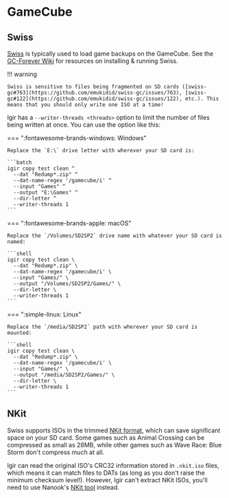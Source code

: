 # GameCube

## Swiss

[Swiss](https://github.com/emukidid/swiss-gc) is typically used to load game backups on the GameCube. See the [GC-Forever Wiki](https://www.gc-forever.com/wiki/index.php?title=Main_Page) for resources on installing & running Swiss.

!!! warning

    Swiss is sensitive to files being fragmented on SD cards ([swiss-gc#763](https://github.com/emukidid/swiss-gc/issues/763), [swiss-gc#122](https://github.com/emukidid/swiss-gc/issues/122), etc.). This means that you should only write one ISO at a time!

Igir has a `--writer-threads <threads>` option to limit the number of files being written at once. You can use the option like this:

=== ":fontawesome-brands-windows: Windows"

    Replace the `E:\` drive letter with wherever your SD card is:

    ```batch
    igir copy test clean ^
      --dat "Redump*.zip" ^
      --dat-name-regex '/gamecube/i' ^
      --input "Games" ^
      --output "E:\Games" ^
      --dir-letter ^
      --writer-threads 1
    ```

=== ":fontawesome-brands-apple: macOS"

    Replace the `/Volumes/SD2SP2` drive name with whatever your SD card is named:

    ```shell
    igir copy test clean \
      --dat "Redump*.zip" \
      --dat-name-regex '/gamecube/i' \
      --input "Games/" \
      --output "/Volumes/SD2SP2/Games/" \
      --dir-letter \
      --writer-threads 1
    ```

=== ":simple-linux: Linux"

    Replace the `/media/SD2SP2` path with wherever your SD card is mounted:

    ```shell
    igir copy test clean \
      --dat "Redump*.zip" \
      --dat-name-regex '/gamecube/i' \
      --input "Games/" \
      --output "/media/SD2SP2/Games/" \
      --dir-letter \
      --writer-threads 1
    ```

## NKit

Swiss supports ISOs in the trimmed [NKit format](https://wiki.gbatemp.net/wiki/NKit), which can save significant space on your SD card. Some games such as Animal Crossing can be compressed as small as 28MB, while other games such as Wave Race: Blue Storm don't compress much at all.

Igir can read the original ISO's CRC32 information stored in `.nkit.iso` files, which means it can match files to DATs (as long as you don't raise the minimum checksum level!). However, Igir can't extract NKit ISOs, you'll need to use Nanook's [NKit tool](https://wiki.gbatemp.net/wiki/NKit#Download) instead.
